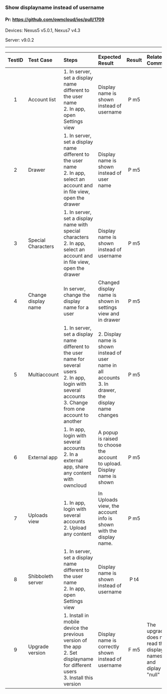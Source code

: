 ###  Show displayname instead of username 

#### Pr: https://github.com/owncloud/ios/pull/1709 

Devices: Nexus5 v5.0.1, Nexus7 v4.3

Server: v9.0.2

---

 
| TestID | Test Case | Steps | Expected Result | Result | Related Comment |
| :----: | :-------- | :---- | :-------------- | :----: | :------ |
| 1 | Account list | 1. In server, set a display name different to the user name<br>2. In app, open Settings view  |  Display name is shown instead of username | P m5 |  |
| 2 | Drawer | 1. In server, set a display name different to the user name<br>2. In app, select an account and in file view, open the drawer |  Display name is shown instead of user name | P m5 |  |
| 3 | Special Characters | 1. In server, set a display name with special characters<br>2. In app, select an account and in file view, open the drawer |  Display name is shown instead of username | P m5  |  |
| 4 | Change display name | In server, change the display name for a user | Changed display name is shown in settings view and in drawer | P m5 |  |
| 5 | Multiaccount | 1. In server, set a display name different to the user name for several users<br>2. In app, login with several accounts<br>3. Change from one account to another |  2. Display name is shown instead of user name in all accounts<br>3. In drawer, the display name changes| P m5 |  |
| 6 | External app | 1. In app, login with several accounts<br>2. In a external app, share  any content with owncloud| A popup is raised to choose the account to upload. Display name is shown | P m5 |  |
| 7 | Uploads view | 1. In app, login with several accounts<br>2. Upload any content| In Uploads view, the account info is shown with the display name. | P m5 |  |
| 8 | Shibboleth server | 1. In server, set a display name different to the user name<br>2. In app, open Settings view  |  Display name is shown instead of username | P t4 |  |
| 9 | Upgrade version| 1. Install in mobile device the previous version of the app<br>2. Set displayname for different users<br>3. Install this version |  Display name is correctly shown instead of username | F m5 | The upgrade does not read the display names and diplay \"null" |
